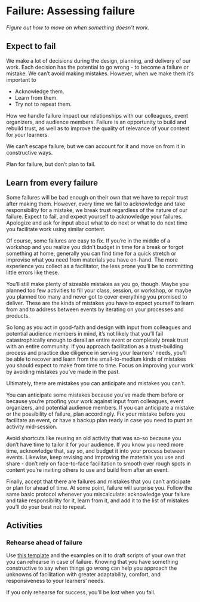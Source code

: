 # Failure: Assessing failure

*Figure out how to move on when something doesn’t work.*

## Expect to fail

We make a lot of decisions during the design, planning, and delivery of our work. Each decision has the potential to go wrong - to become a failure or mistake. We can’t avoid making mistakes. However, when we make them it’s important to

- Acknowledge them.
- Learn from them.
- Try not to repeat them.

How we handle failure impact our relationships with our colleagues, event organizers, and audience members. Failure is an opportunity to build and rebuild trust, as well as to improve the quality of relevance of your content for your learners.

We can’t escape failure, but we can account for it and move on from it in constructive ways.

Plan for failure, but don’t plan to fail.

## Learn from every failure

Some failures will be bad enough on their own that we have to repair trust after making them. However, every time we fail to acknowledge and take responsibility for a mistake, we break trust regardless of the nature of our failure. Expect to fail, and expect yourself to acknowledge your failures. Apologize and ask for input about what to do next or what to do next time you facilitate work using similar content.

Of course, some failures are easy to fix. If you’re in the middle of a workshop and you realize you didn’t budget in time for a break or forgot something at home, generally you can find time for a quick stretch or improvise what you need from materials you have on-hand. The more experience you collect as a facilitator, the less prone you’ll be to committing little errors like these.

You’ll still make plenty of sizeable mistakes as you go, though. Maybe you planned too few activities to fill your class, session, or workshop, or maybe you planned too many and never got to cover everything you promised to deliver. These are the kinds of mistakes you have to expect yourself to learn from and to address between events by iterating on your processes and products.

So long as you act in good-faith and design with input from colleagues and potential audience members in mind, it’s not likely that you’ll fail catastrophically enough to derail an entire event or completely break trust with an entire community. If you approach facilitation as a trust-building process and practice due diligence in serving your learners’ needs, you’ll be able to recover and learn from the small-to-medium kinds of mistakes you should expect to make from time to time. Focus on improving your work by avoiding mistakes you’ve made in the past.

Ultimately, there are mistakes you can anticipate and mistakes you can’t.

You can anticipate some mistakes because you’ve made them before or because you’re proofing your work against input from colleagues, event organizers, and potential audience members. If you can anticipate a mistake or the possibility of failure, plan accordingly. Fix your mistake before you facilitate an event, or have a backup plan ready in case you need to punt an activity mid-session. 

Avoid shortcuts like reusing an old activity that was so-so because you don’t have time to tailor it for your audience. If you know you need more time, acknowledge that, say so, and budget it into your process between events. Likewise, keep revising and improving the materials you use and share - don’t rely on face-to-face facilitation to smooth over rough spots in content you’re inviting others to use and build from after an event.

Finally, accept that there are failures and mistakes that you can’t anticipate or plan for ahead of time. At some point, failure will surprise you. Follow the same basic protocol whenever you miscalculate: acknowledge your failure and take responsibility for it, learn from it, and add it to the list of mistakes you’ll do your best not to repeat.

## Activities

### Rehearse ahead of failure

Use [this template](/activities/rehearsing-ahead-of-failure) and the examples on it to draft scripts of your own that you can rehearse in case of failure. Knowing that you have something constructive to say when things go wrong can help you approach the unknowns of facilitation with greater adaptability, comfort, and responsiveness to your learners’ needs.

If you only rehearse for success, you’ll be lost when you fail.


